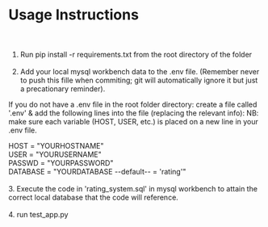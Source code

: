 # Usage Instructions<br><br>
1. Run pip install -r requirements.txt from the root directory of the folder<br><br>
2. Add your local mysql workbench data to the .env file. (Remember never to push this fille when commiting; git will automatically ignore it but just a precationary reminder).

If you do not have a .env file in the root folder directory: create a file called '.env' & add the following lines into the file (replacing the relevant info):
NB: make sure each variable (HOST, USER, etc.) is placed on a new line in your .env file.

HOST = "YOURHOSTNAME"<br>
USER = "YOURUSERNAME"<br>
PASSWD = "YOURPASSWORD"<br>
DATABASE = "YOURDATABASE --default-- = 'rating'"<br><br>
3. Execute the code in 'rating_system.sql' in mysql workbench to attain the correct local database that the code will reference.<br><br>
4. run test_app.py
